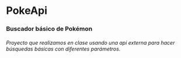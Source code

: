 # PokeApi


### Buscador básico de Pokémon
###### Proyecto que realizamos en clase usando una api externa para hacer búsquedas básicas con diferentes parámetros.
